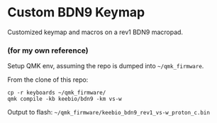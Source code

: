 
# Custom BDN9 Keymap
Customized keymap and macros on a rev1 BDN9 macropad.



### (for my own reference)
Setup QMK env, assuming the repo is dumped into `~/qmk_firmware`.

From the clone of this repo:

	cp -r keyboards ~/qmk_firmware/
	qmk compile -kb keebio/bdn9 -km vs-w

Output to flash: `~/qmk_firmware/keebio_bdn9_rev1_vs-w_proton_c.bin`